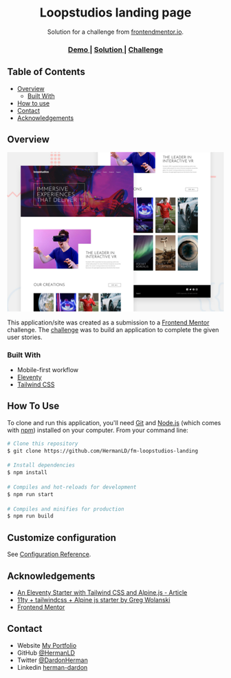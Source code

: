 <!-- Please update value in the {}  -->

<h1 align="center">Loopstudios landing page</h1>

<div align="center">
   Solution for a challenge from  <a href="https://www.frontendmentor.io" target="_blank">frontendmentor.io</a>.
</div>

<div align="center">
  <h3>
    <a href="https://fm-loopstudios-landing-five.vercel.app/">
      Demo
    </a>
    <span> | </span>
    <a href="https://github.com/HermanLD/fm-loopstudios-landing">
      Solution
    </a>
    <span> | </span>
    <a href="https://www.frontendmentor.io/challenges/loopstudios-landing-page-N88J5Onjw">
      Challenge
    </a>
  </h3>
</div>

<!-- TABLE OF CONTENTS -->

## Table of Contents

- [Overview](#overview)
  - [Built With](#built-with)
- [How to use](#how-to-use)
- [Contact](#contact)
- [Acknowledgements](#acknowledgements)

<!-- OVERVIEW -->

## Overview

![screenshot](./assets/images/desktop-preview.jpg)

This application/site was created as a submission to a [Frontend Mentor](https://www.frontendmentor.io/challenges) challenge. The [challenge](https://www.frontendmentor.io/challenges/loopstudios-landing-page-N88J5Onjw) was to build an application to complete the given user stories.

### Built With

<!-- This section should list any major frameworks that you built your project using. Here are a few examples.-->

- Mobile-first workflow
- [Eleventy](https://www.11ty.dev)
- [Tailwind CSS](https://tailwindcss.com)

## How To Use

To clone and run this application, you'll need [Git](https://git-scm.com) and [Node.js](https://nodejs.org/en/download/) (which comes with [npm](http://npmjs.com)) installed on your computer. From your command line:

```bash
# Clone this repository
$ git clone https://github.com/HermanLD/fm-loopstudios-landing

# Install dependencies
$ npm install

# Compiles and hot-reloads for development
$ npm run start

# Compiles and minifies for production
$ npm run build

```

## Customize configuration

See [Configuration Reference](https://www.11ty.dev/docs/config/).

## Acknowledgements

<!-- This section should list any articles or add-ons/plugins that helps you to complete the project. This is optional but it will help you in the future. For example: -->

- [An Eleventy Starter with Tailwind CSS and Alpine.js - Article](https://css-tricks.com/eleventy-starter-with-tailwind-css-alpine-js/)
- [11ty + tailwindcss + Alpine js starter by Greg Wolanski](https://github.com/gregwolanski/eleventy-tailwindcss-alpinejs-starter)
- [Frontend Mentor](https://www.frontendmentor.io/)

## Contact

- Website [My Portfolio](https://hermandardon.dev)
- GitHub [@HermanLD](https://github.com/HermanLD/)
- Twitter [@DardonHerman](https://twitter.com/DardonHerman/)
- Linkedin [herman-dardon](https://www.linkedin.com/in/herman-dardon/)
